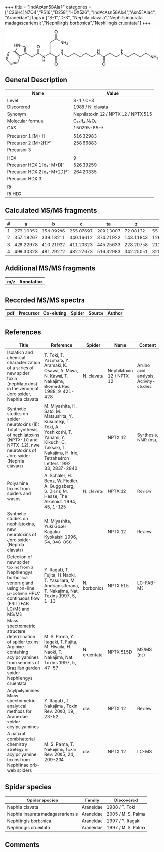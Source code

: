 +++
title = "IndAcAsn5ßAla4"
categories = ["C26H41N7O4","P516","D258","HDX526",
"IndAcAsn5ßAla4","Asn5ßAla4",
"Araneidae"]
tags = ["S-1","C-3",
"Nephila clavata","Nephila inaurata madagascariensis","Nephilingis borbonica","Nephilingis cruentata"]
+++

![](/img/IndAcAsn5bAla4.png)

## General Description

| Name                        | Value                                |
|-----------------------------|--------------------------------------|
| Level                       | S-1 / C-3                                  |
| Discovered                  | 1988 / N. clavata                    |
| Synonym                     | Nephilatoxin 12 / NPTX 12 / NPTX 515 |
| Molecular formula           | C₂₆H₄₁N₇O₄                           |
| CAS                         | 150295-85-5                          |
|                             |                                      |
| Precursor 1 [M+H]⁺          | 516.32983                            |
| Precursor 2 [M+2H]²⁺        | 258.66883                            |
| Precursor 3                 |                                      |
|                             |                                      |
| HDX                         | 9                                    |
| Precursor HDX 1 [d₉-M+D]⁺   | 526.39259                            |
| Precursor HDX 2 [d₉-M+2D]²⁺ | 264.20335                            |
| Precursor HDX 3             |                                      |
|                             |                                      |
| Rt                          |                                      |
| Rt HDX                      |                                      |

## Calculated MS/MS fragments

| # | a         | b         | c         | ta        | z         | y         | tz        |
|---|-----------|-----------|-----------|-----------|-----------|-----------|-----------|
| 1 | 272.10352 | 254.09296 | 255.07697 | 289.13007 | 72.08132  | 55.05477  | 89.10787  |
| 2 | 357.19267 | 339.18211 | 340.16612 | 374.21922 | 143.11843 | 126.09188 | 160.14498 |
| 3 | 428.22978 | 410.21922 | 411.20323 | 445.25633 | 228.20758 | 211.18103 | 245.23413 |
| 4 | 499.30328 | 481.29272 | 482.27673 | 516.32983 | 342.25051 | 325.22396 | 359.27706 |

## Additional MS/MS fragments

| m/z       | Annotation |
|-----------|------------|
|           |            |

## Recorded MS/MS spectra

| pdf | Precursor | Co-eluting | Spider | Source | Author |
|-----|-----------|------------|--------|--------|--------|
|     |           |            |        |        |        |

## References

| Title                                                                                                                                                        | Reference                                                                                                                                                                   | Spider       | Name                      | Content                               | Link                                                                                                               |
|--------------------------------------------------------------------------------------------------------------------------------------------------------------|-----------------------------------------------------------------------------------------------------------------------------------------------------------------------------|--------------|---------------------------|---------------------------------------|--------------------------------------------------------------------------------------------------------------------|
| Isolation and chemical characterization of a series of new spider toxin (nephilatoxins) in the venom of Joro spider, Nephila clavata                         | T. Toki, T. Yasuhara, Y. Aramaki, K. Osawa, A. Miwa, N. Kawai, T. Nakajima, Biomed. Res. 1988, 9, 421-428                                                                   | N. clavata   | Nephilatoxin 12 / NPTX 12 | Amino acid analysis, Activity-studies | [Link](https://www.jstage.jst.go.jp/article/biomedres/9/6/9_421/_article)                                          |
| Synthetic studies on spider neurotoxins (II): Total synthesis of nephilatoxins (NPTX-10 and NPTX-12), nwe neurotoxins of Joro spider (Nephila clavata)       | M. Miyashita, H. Sato, M. Matsushita, Y. Kusumegi, T. Toki, A. Yoshikoshi, T. Yanami, Y. Kikuchi, C. Taksaki, T. Nakajima, H. Irie, Tetrahedron Letters 1992, 33, 2837-2840 |              | NPTX 12                   | Synthesis, NMR (ns),                  | [Link](https://www.sciencedirect.com/science/article/pii/S0040403900788733)                                        |
| Polyamine toxins from spiders and wasps                                                                                                                      | A. Schäfer, H. Benz, W. Fiedler, A. Guggisberg, S. Bienz, M. Hesse, The Alkaloids 1994, 45, 1-125                                                                           | N. clavata   | NPTX 12                   | Review                                | [Link](https://www.sciencedirect.com/science/article/pii/S009995980860276X)                                        |
| Synthetic studies on nephilatoxins, new neurotoxins of Joro spider (Nephila clavata)                                                                         | M. Miyashita, Yuki Gosei Kagaku Kyokaishi 1996, 54, 846-858                                                                                                                 |              | NPTX 12                   | Review                                | [Link](https://www.jstage.jst.go.jp/article/yukigoseikyokaishi1943/54/10/54_10_846/_article/-char/ja/)             |
| Detection of new spider toxins from a Nephilengys borbonica venom gland using on-line µ-column HPLC continuous flow (FRIT) FAB LC/MS and MS/MS               | Y. Itagaki, T. Fujita, H. Naoki, T. Yasuhara, M. Andriantsiferana, T. Nakajima, Nat. Toxins 1997, 5, 1-13                                                                   | N. borbonica | NPTX 515                  | LC-FAB-MS                             | [Link](https://onlinelibrary.wiley.com/doi/abs/10.1002/%28SICI%29%281997%295%3A1%3C1%3A%3AAID-NT1%3E3.0.CO%3B2-8)  |
| Mass spectrometric structure determination of spider toxins: Arginine-containing acylpolyamines from venoms of Brazilian garden spider Nephilengys cruentata | M. S. Palma, Y. Itagaki, T. Fujita, M. Hisada, H. Naoki, T. Nakajima, Nat. Toxins 1997, 5, 47-57                                                                            | N. cruentata | NPTX 515D                 | MS/MS (ns)                            | [Link](https://onlinelibrary.wiley.com/doi/abs/10.1002/%28SICI%29%281997%295%3A2%3C47%3A%3AAID-NT1%3E3.0.CO%3B2-X) |
| Acylpolyamines: Mass spectrometric analytical methods for Araneidae spider acylpolyamines                                                                    | Y. Itagaki , T. Nakajima , Toxin Rev. 2000, 19, 23-52                                                                                                                       | div.         | NPTX 12                   | Review                                | [Link](https://www.tandfonline.com/doi/abs/10.1081/TXR-100100314)                                                  |
| A natural combinatorial chemistry strategy in acylpolyamine toxins from Nephilinae orb-web spiders                                                           | M. S. Palma, T. Nakajima, Toxin Rev. 2005, 24, 209-234                                                                                                                      | div.         | NPTX 12                   | LC-MS                                 | [Link](https://www.tandfonline.com/doi/abs/10.1081/TXR-200057857)                                                  | 

## Spider species

| Spider species                    | Family    | Discovered         |
|-----------------------------------|-----------|--------------------|
| Nephila clavata                   | Araneidae | 1988 / T. Toki     |
| Nephila inaurata madagascariensis | Araneidae | 2005 / M. S. Palma |
| Nephilingis borbonica             | Araneidae | 1997 / Y. Itagaki  |
| Nephilingis cruentata             | Araneidae | 1997 / M. S. Palma |

## Comments